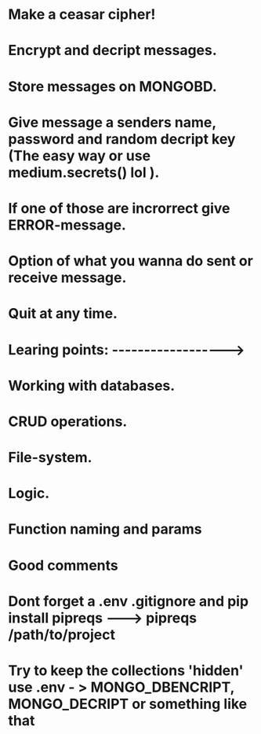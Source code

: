 # Make a ceasar cipher!

# Encrypt and decript messages.

# Store messages on MONGOBD.

# Give message a senders name, password and random decript key (The easy way or use medium.secrets() lol ).

# If one of those are incrorrect give ERROR-message.

# Option of what you wanna do sent or receive message.

# Quit at any time.

#

#

# Learing points: ------------------>

#

# Working with databases.

# CRUD operations.

# File-system.

# Logic.

# Function naming and params

# Good comments

# Dont forget a .env .gitignore and pip install pipreqs ---> pipreqs /path/to/project

# Try to keep the collections 'hidden' use .env - > MONGO_DBENCRIPT, MONGO_DECRIPT or something like that
